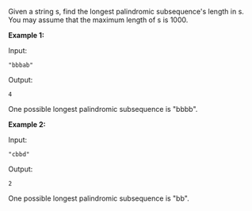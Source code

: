 Given a string s, find the longest palindromic subsequence's length in s. You may assume that the maximum length of s is 1000.

**Example 1:**

Input:
```
"bbbab"
```

Output:
```
4
```

One possible longest palindromic subsequence is "bbbb".

**Example 2:**

Input:
```
"cbbd"
```

Output:
```
2
```

One possible longest palindromic subsequence is "bb".
